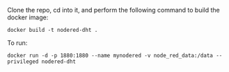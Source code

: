 Clone the repo, cd into it, and perform the following command to build the docker image:
```
docker build -t nodered-dht .
```
To run:
```
docker run -d -p 1880:1880 --name mynodered -v node_red_data:/data --privileged nodered-dht
```
